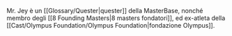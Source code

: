 Mr. Jey è un [[Glossary/Quester|quester]] della MasterBase, nonché membro degli [[8 Founding Masters|8 masters fondatori]], ed ex-atleta della [[Cast/Olympus Foundation/Olympus Foundation|fondazione Olympus]].